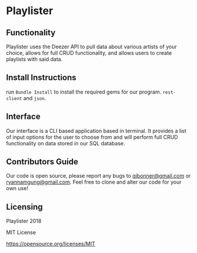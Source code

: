 
# Playlister

## Functionality

Playlister uses the Deezer API to pull data about various artists of your choice, allows for full CRUD functionality, and allows users to create playlists with said data.

## Install Instructions

run ```Bundle Install``` to install the required gems for our program. ```rest-client``` and ```json```.

## Interface 

Our interface is a CLI based application based in terminal. It provides a list of input options for the user to choose from and will perform full CRUD functionality on data stored in our SQL database. 

## Contributors Guide

Our code is open source, please report any bugs to gjbonner@gmail.com or ryannamgung@gmail.com. Feel free to clone and alter our code for your own use!

## Licensing

Playlister 2018

MIT License 

https://opensource.org/licenses/MIT
